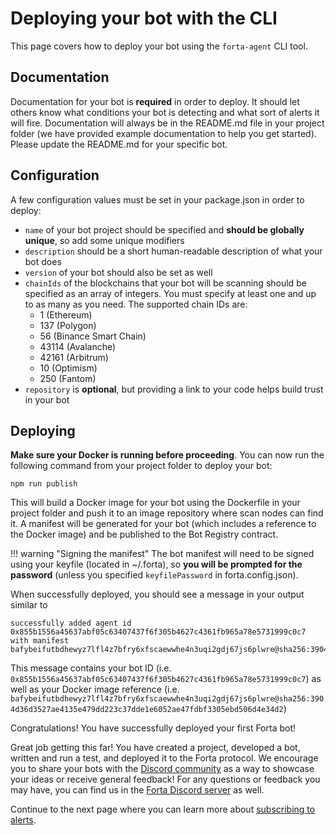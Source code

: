 # Deploying your bot with the CLI

This page covers how to deploy your bot using the `forta-agent` CLI tool.

## Documentation

Documentation for your bot is **required** in order to deploy. It should let others know what conditions your bot is detecting and what sort of alerts it will fire. Documentation will always be in the README.md file in your project folder (we have provided example documentation to help you get started). Please update the README.md for your specific bot.

## Configuration

A few configuration values must be set in your package.json in order to deploy:

- `name` of your bot project should be specified and **should be globally unique**, so add some unique modifiers
- `description` should be a short human-readable description of what your bot does
- `version` of your bot should also be set as well
- `chainIds` of the blockchains that your bot will be scanning should be specified as an array of integers. You must specify at least one and up to as many as you need. The supported chain IDs are:
    - 1 (Ethereum)
    - 137 (Polygon)
    - 56 (Binance Smart Chain)
    - 43114 (Avalanche)
    - 42161 (Arbitrum)
    - 10 (Optimism)
    - 250 (Fantom)
- `repository` is **optional**, but providing a link to your code helps build trust in your bot

## Deploying

**Make sure your Docker is running before proceeding**. You can now run the following command from your project folder to deploy your bot:

```
npm run publish
```

This will build a Docker image for your bot using the Dockerfile in your project folder and push it to an image repository where scan nodes can find it. A manifest will be generated for your bot (which includes a reference to the Docker image) and be published to the Bot Registry contract.

!!! warning "Signing the manifest"
    The bot manifest will need to be signed using your keyfile (located in ~/.forta), so **you will be prompted for the password** (unless you specified `keyfilePassword` in forta.config.json).

When successfully deployed, you should see a message in your output similar to 
```
successfully added agent id 0x855b1556a45637abf05c63407437f6f305b4627c4361fb965a78e5731999c0c7 with manifest bafybeifutbdhewyz7lfl4z7bfry6xfscaewwhe4n3uqi2gdj67js6plwre@sha256:3904d36d3527ae4135e479dd223c37dde1e6052ae47fdbf3305ebd506d4e34d2
```
This message contains your bot ID (i.e. `0x855b1556a45637abf05c63407437f6f305b4627c4361fb965a78e5731999c0c7`) as well as your Docker image reference (i.e. `bafybeifutbdhewyz7lfl4z7bfry6xfscaewwhe4n3uqi2gdj67js6plwre@sha256:3904d36d3527ae4135e479dd223c37dde1e6052ae47fdbf3305ebd506d4e34d2`)

Congratulations! You have successfully deployed your first Forta bot!

Great job getting this far! You have created a project, developed a bot, written and run a test, and deployed it to the Forta protocol. We encourage you to share your bots with the [Discord community](https://discord.gg/DUju5Dh4J9) as a way to showcase your ideas or receive general feedback! For any questions or feedback you may have, you can find us in the [Forta Discord server](https://discord.gg/DUju5Dh4J9) as well.

Continue to the next page where you can learn more about [subscribing to alerts](subscribing.md).